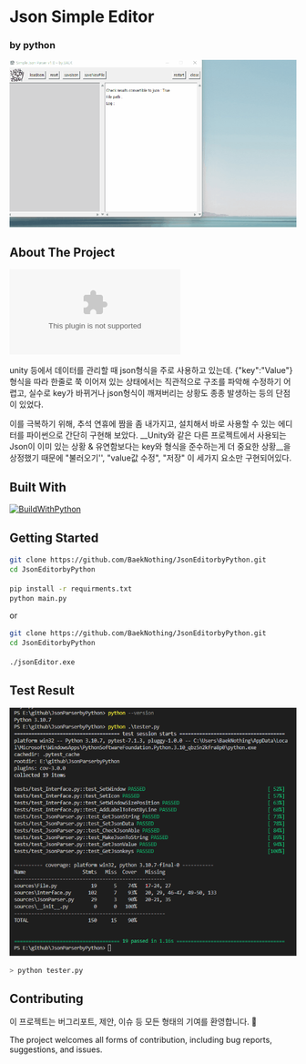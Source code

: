 # Json Simple Editor

### by python

![image](README.gif)



## About The Project

[![band_fileSize](https://img.shields.io/github/size/baeknothing/JsonEditorbyPython/jsonEditor.exe)]()

unity 등에서 데이터를 관리할 때 json형식을 주로 사용하고 있는데. {"key":"Value"} 형식을 따라 한줄로 쭉 이어져 있는 상태에서는 직관적으로 구조를 파악해 수정하기 어렵고, 실수로 key가 바뀌거나 json형식이 깨져버리는 상황도 종종 발생하는 등의 단점이 있었다.

이를 극복하기 위해, 추석 연휴에 짬을 좀 내가지고, 설치해서 바로 사용할 수 있는 에디터를 파이썬으로 간단히 구현해 보았다. __Unity와 같은 다른 프로젝트에서 사용되는 Json이 이미 있는 상황 & 유연함보다는 key와 형식을 준수하는게 더 중요한 상황__을 상정했기 때문에 "불러오기'', "value값 수정", "저장" 이 세가지 요소만 구현되어있다. 

## Built With

[![BuildWithPython](https://img.shields.io/badge/Python-3.10.7-green)](https://www.python.org/downloads/release/python-3107/)



## Getting Started

```bash
git clone https://github.com/BaekNothing/JsonEditorbyPython.git 
cd JsonEditorbyPython

pip install -r requirments.txt
python main.py
```

or

```bash
git clone https://github.com/BaekNothing/JsonEditorbyPython.git 
cd JsonEditorbyPython

./jsonEditor.exe
```



## Test Result

![testResult](TestResult.png)

```bash
> python tester.py
```



## Contributing

이 프로젝트는 버그리포트, 제안, 이슈 등 모든 형태의 기여를 환영합니다. 🤣

The project welcomes all forms of contribution, including bug reports, suggestions, and issues.
